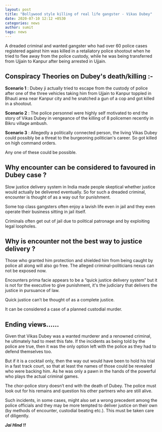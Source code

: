 ```yaml
---
layout: post
title: "Bollywood style killing of real life gangster - Vikas Dubey"
date: 2020-07-10 12:12 +0530
categories: news
author: sumit
tags: news
---
```


A dreaded criminal and wanted gangster who had over 60 police cases registered against him was killed in a retaliatory police shootout when he tried to flee away from the police custody, while he was being transferred from Ujjain to Kanpur after being arrested in Ujjain. 

## Conspiracy Theories on Dubey's death/killing :-

**Scenario 1** : Dubey ji actually tried to escape from the custody of police after one of the three vehicles taking  him from Ujjain to Kanpur toppled in Bhauti area near Kanpur city and he snatched a gun of a cop and got killed in a shootout. 

**Scenario 2** : The police personnel were highly self motivated to end the story of Vikas Dubey in vengeance of the killing of 8 policemen recently in Bikru village ambush. 

**Scenario 3** : Allegedly a politically connected person, the living Vikas Dubey could possibly be a threat to the burgeoning politician's career. So got killed on high command orders. 

Any one of these could be possible. 


## Why encounter can be considered to favoured in Dubey case ?

Slow justice delivery system in India made people skeptical whether justice would actually be delivered eventually. So for such a dreaded criminal, encounter is thought of as a way out for punishment. 

Some top class gangsters often enjoy a lavish life even in jail and they even operate their business sitting in jail itself. 

Criminals often get out of jail due to political patronage and by exploiting legal loopholes. 


## Why is encounter not the best way to justice delivery ? 

Those who granted him protection and shielded him from being caught by police all along will also go free. The alleged criminal-politicians nexus can not be exposed now. 

Encounters prima facie appears to be a “quick justice delivery system” but it is not for the executive to give punishment, it's the judiciary that delivers the justice in pursuance of law. 

Quick justice can’t be thought of as a complete justice.

It can be considered a case of a planned custodial murder. 


## Ending views.….. 

Given that Vikas Dubey was a wanted murderer and a renowned criminal, he ultimately had to meet this fate. If the incidents as being told by the police are true, then it was the only option left with the police as they had to defend themselves too. 

But if it is a cocktail only, then the way out would have been to hold his trial in a fast track court, so that at least the names of those could be revealed who were backing him. As he was only a pawn in the hands of the powerful who plays the actual criminal games. 

The chor-police story doesn’t end with the death of Dubey. The police must look out for his remains and question his other partners who are still alive. 

Such incidents, in some cases, might also set a wrong precedent among the police officials and they may be more tempted to deliver justice on their own (by methods of encounter, custodial beating etc.). This must be taken care of diligently. 

***Jai Hind !!***
